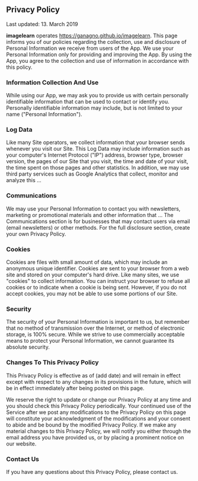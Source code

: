 ## Privacy Policy

Last updated: 13. March 2019

**imagelearn** operates https://ganagno.github.io/imagelearn. This page informs you of our policies regarding the collection, use and disclosure of Personal Information we receive from users of the App.
We use your Personal Information only for providing and improving the App. By using the App, you
agree to the collection and use of information in accordance with this policy.

### Information Collection And Use
While using our App, we may ask you to provide us with certain personally identifiable information
that can be used to contact or identify you. Personally identifiable information may include, but is not
limited to your name ("Personal Information").

### Log Data
Like many Site operators, we collect information that your browser sends whenever you visit our Site.
This Log Data may include information such as your computer's Internet Protocol ("IP") address,
browser type, browser version, the pages of our Site that you visit, the time and date of your visit,
the time spent on those pages and other statistics.
In addition, we may use third party services such as Google Analytics that collect, monitor and
analyze this …

### Communications
We may use your Personal Information to contact you with newsletters, marketing or promotional
materials and other information that ...
The Communications section is for businesses that may contact users via email (email
newsletters) or other methods. For the full disclosure section, create your own Privacy Policy.

### Cookies
Cookies are files with small amount of data, which may include an anonymous unique identifier.
Cookies are sent to your browser from a web site and stored on your computer's hard drive.
Like many sites, we use "cookies" to collect information. You can instruct your browser to refuse all
cookies or to indicate when a cookie is being sent. However, if you do not accept cookies, you may
not be able to use some portions of our Site.

### Security
The security of your Personal Information is important to us, but remember that no method of
transmission over the Internet, or method of electronic storage, is 100% secure. While we strive to
use commercially acceptable means to protect your Personal Information, we cannot guarantee its
absolute security.

### Changes To This Privacy Policy
This Privacy Policy is effective as of (add date) and will remain in effect except with respect to any
changes in its provisions in the future, which will be in effect immediately after being posted on this
page.

We reserve the right to update or change our Privacy Policy at any time and you should check this
Privacy Policy periodically. Your continued use of the Service after we post any modifications to the
Privacy Policy on this page will constitute your acknowledgment of the modifications and your
consent to abide and be bound by the modified Privacy Policy.
If we make any material changes to this Privacy Policy, we will notify you either through the email
address you have provided us, or by placing a prominent notice on our website.

### Contact Us
If you have any questions about this Privacy Policy, please contact us.
